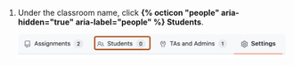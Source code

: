 1. Under the classroom name, click **{% octicon "people" aria-hidden="true" aria-label="people" %} Students**.

   ![Screenshot of the tabs in a classroom. The "Students" tab is outlined in dark orange.](/assets/images/help/classroom/click-students.png)
